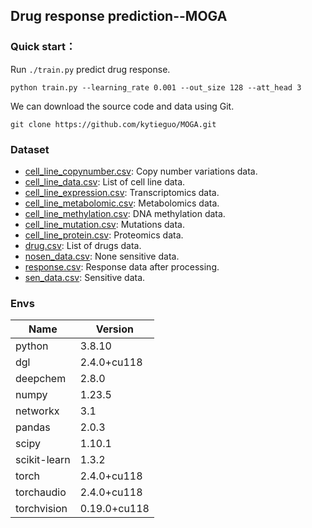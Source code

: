## Drug response prediction--MOGA

### Quick start：

Run `./train.py` predict drug response.

```
python train.py --learning_rate 0.001 --out_size 128 --att_head 3
```

We can download the source code and data using Git.

```
git clone https://github.com/kytieguo/MOGA.git
```
### Dataset 
* [cell\_line\_copynumber.csv](https://github.com/kytieguo/MOGA/blob/master/data/cell_line_copynumber.csv "cell_line_copynumber.csv"): Copy number variations data.
* [cell\_line\_data.csv](https://github.com/kytieguo/MOGA/blob/master/data/cell_line_data.csv "cell_line_data.csv"): List of cell line data.
* [cell\_line\_expression.csv](https://github.com/kytieguo/MOGA/blob/master/data/cell_line_expression.csv "cell_line_expression.csv"): Transcriptomics data.
* [cell\_line\_metabolomic.csv](https://github.com/kytieguo/MOGA/blob/master/data/cell_line_metabolomic.csv "cell_line_metabolomic.csv"): Metabolomics data.
* [cell\_line\_methylation.csv](https://github.com/kytieguo/MOGA/blob/master/data/cell_line_methylation.csv "cell_line_methylation.csv"): DNA methylation data.
* [cell\_line\_mutation.csv](https://github.com/kytieguo/MOGA/blob/master/data/cell_line_mutation.csv "cell_line_mutation.csv"): Mutations data.
* [cell\_line\_protein.csv](https://github.com/kytieguo/MOGA/blob/master/data/cell_line_protein.csv "cell_line_protein.csv"): Proteomics data.
* [drug.csv](https://github.com/kytieguo/MOGA/blob/master/data/drug.csv "drug.csv"): List of drugs data.
* [nosen\_data.csv](https://github.com/kytieguo/MOGA/blob/master/data/nosen_data.csv "nosen_data.csv"): None sensitive data.
* [response.csv](https://github.com/kytieguo/MOGA/blob/master/data/response.csv "response.csv"): Response data after processing.
* [sen\_data.csv](https://github.com/kytieguo/MOGA/blob/master/data/sen_data.csv "sen_data.csv"): Sensitive data.

### Envs
| Name| Version |
| --- | --- |
|python  |3.8.10  | 
|dgl|2.4.0+cu118  |
|deepchem|2.8.0  |
|numpy| 1.23.5 |
|networkx|3.1  |
|pandas|2.0.3  |
|scipy|1.10.1  |
|scikit-learn|1.3.2  |
|torch|2.4.0+cu118  |
|torchaudio|2.4.0+cu118  |
|torchvision|0.19.0+cu118  |
